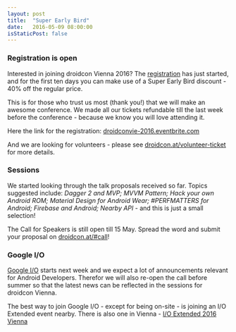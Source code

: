 ```yaml
---
layout: post
title:  "Super Early Bird"
date:   2016-05-09 08:00:00
isStaticPost: false
---
```


### Registration is open
Interested in joining droidcon Vienna 2016? The [registration](https://droidconvie-2016.eventbrite.com) has just started, and for the first ten days you can make use of a Super Early Bird discount - 40% off the regular price.

This is for those who trust us most (thank you!) that we will make an awesome conference. We made all our tickets refundable till the last week before the conference - because we know you will love attending it.

Here the link for the registration: [droidconvie-2016.eventbrite.com](https://droidconvie-2016.eventbrite.com)

And we are looking for volunteers - please see [droidcon.at/volunteer-ticket](https://droidcon.at/volunteer-ticket) for more details.

### Sessions
We started looking through the talk proposals received so far. Topics suggested include: _Dagger 2 and MVP; MVVM Pattern; Hack your own Android ROM; Material Design for Android Wear; #PERFMATTERS for Android; Firebase and Android; Nearby API_ - and this is just a small selection!

The Call for Speakers is still open till 15 May. Spread the word and submit your proposal on [droidcon.at/#call](https://droidcon.at/#call)!

### Google I/O
[Google I/O](https://google.com/io) starts next week and we expect a lot of announcements relevant for Android Developers. Therefor we will also re-open the call before summer so that the latest news can be reflected in the sessions for droidcon Vienna.

The best way to join Google I/O - except for being on-site - is joining an I/O Extended event nearby. There is also one in Vienna - [I/O Extended 2016 Vienna](http://www.meetup.com/GDG-Vienna/events/229686957/)